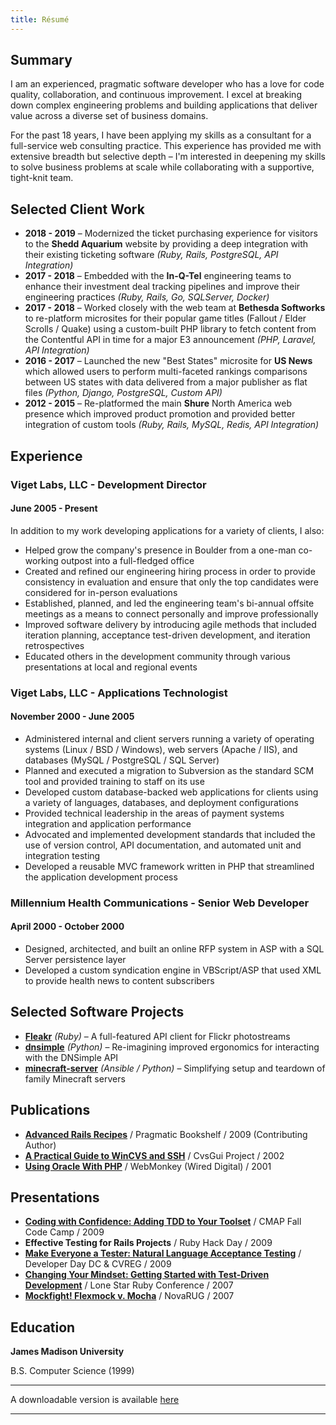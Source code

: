 ```yaml
---
title: Résumé
---
```

## Summary

I am an experienced, pragmatic software developer who has a love for code
quality, collaboration, and continuous improvement. I excel at breaking down
complex engineering problems and building applications that deliver value across
a diverse set of business domains.

For the past 18 years, I have been applying my skills as a consultant for a
full-service web consulting practice. This experience has provided me with
extensive breadth but selective depth &ndash; I'm interested in deepening my
skills to solve business problems at scale while collaborating with a
supportive, tight-knit team.

## Selected Client Work

* **2018 - 2019** &ndash; Modernized the ticket purchasing experience for visitors to the **Shedd Aquarium** website by providing a deep integration with their existing ticketing software *(Ruby, Rails, PostgreSQL, API Integration)*
* **2017 - 2018** &ndash; Embedded with the **In-Q-Tel** engineering teams to enhance their investment deal tracking pipelines and improve their engineering practices *(Ruby, Rails, Go, SQLServer, Docker)*
* **2017 - 2018** &ndash; Worked closely with the web team at **Bethesda Softworks** to re-platform microsites for their popular game titles (Fallout / Elder Scrolls / Quake) using a custom-built PHP library to fetch content from the Contentful API in time for a major E3 announcement *(PHP, Laravel, API Integration)*
* **2016 - 2017** &ndash; Launched the new "Best States" microsite for **US News** which allowed users to perform multi-faceted rankings comparisons between US states with data delivered from a major publisher as flat files *(Python, Django, PostgreSQL, Custom API)*
* **2012 - 2015** &ndash; Re-platformed the main **Shure** North America web presence which improved product promotion and provided better integration of custom tools *(Ruby, Rails, MySQL, Redis, API Integration)*

## Experience

### Viget Labs, LLC - Development Director
#### June 2005 - Present

In addition to my work developing applications for a variety of clients, I also:

* Helped grow the company's presence in Boulder from a one-man co-working outpost into a full-fledged office
* Created and refined our engineering hiring process in order to provide consistency in evaluation and ensure that only the top candidates were considered for in-person evaluations
* Established, planned, and led the engineering team's bi-annual offsite meetings as a means to connect personally and improve professionally
* Improved software delivery by introducing agile methods that included iteration planning, acceptance test-driven development, and iteration retrospectives
* Educated others in the development community through various presentations at local and regional events

### Viget Labs, LLC - Applications Technologist
#### November 2000 - June 2005

* Administered internal and client servers running a variety of operating systems (Linux / BSD / Windows), web servers (Apache / IIS), and databases (MySQL / PostgreSQL / SQL Server)
* Planned and executed a migration to Subversion as the standard SCM tool and provided training to staff on its use
* Developed custom database-backed web applications for clients using a variety of languages, databases, and deployment configurations
* Provided technical leadership in the areas of payment systems integration and application performance
* Advocated and implemented development standards that included the use of version control, API documentation, and automated unit and integration testing
* Developed a reusable MVC framework written in PHP that streamlined the application development process

### Millennium Health Communications - Senior Web Developer
#### April 2000 - October 2000

* Designed, architected, and built an online RFP system in ASP with a SQL Server persistence layer
* Developed a custom syndication engine in VBScript/ASP that used XML to provide health news to content subscribers

## Selected Software Projects

* **[Fleakr](https://github.com/reagent/fleakr)** *(Ruby)* &ndash; A full-featured API client for Flickr photostreams
* **[dnsimple](https://github.com/vigetlabs/dnsimple)** *(Python)* &ndash; Re-imagining improved ergonomics for interacting with the DNSimple API
* **[minecraft-server](https://github.com/reagent/minecraft-server)** *(Ansible / Python)* &ndash; Simplifying setup and teardown of family Minecraft servers

## Publications

* **[Advanced Rails Recipes](http://www.amazon.com/Advanced-Rails-Recipes-Mike-Clark/dp/0978739221/)** / Pragmatic Bookshelf / 2009 (Contributing Author)
* **[A Practical Guide to WinCVS and SSH](https://web.archive.org/web/20160317084631/http://www.google.com/search?q=a+practical+guide+to+wincvs+ssh)** / CvsGui Project / 2002
* **[Using Oracle With PHP](https://web.archive.org/web/20060312083752/http://webmonkey.com/webmonkey/01/26/index4a.html?tw=backend)** / WebMonkey (Wired Digital) / 2001

## Presentations

* **[Coding with Confidence: Adding TDD to Your Toolset](http://www.slideshare.net/reagent/coding-with-confidence-adding-tdd-to-your-toolset)** / CMAP Fall Code Camp / 2009
* **Effective Testing for Rails Projects** / Ruby Hack Day / 2009
* **[Make Everyone a Tester: Natural Language Acceptance Testing](http://www.slideshare.net/reagent/make-everyone-a-tester-natural-language-acceptance-testing-2446162)** / Developer Day DC & CVREG / 2009
* **[Changing Your Mindset: Getting Started with Test-Driven Development](http://www.slideshare.net/reagent/changing-your-mindset-getting-started-with-testdriven-development)** / Lone Star Ruby Conference / 2007
* **[Mockfight! Flexmock v. Mocha](http://www.slideshare.net/reagent/mockfight-flexmock-vs-mocha-2936911)** / NovaRUG / 2007

## Education

**James Madison University**

B.S. Computer Science (1999)

---
A downloadable version is available [here](files/resume-patrick-reagan.pdf)

---
